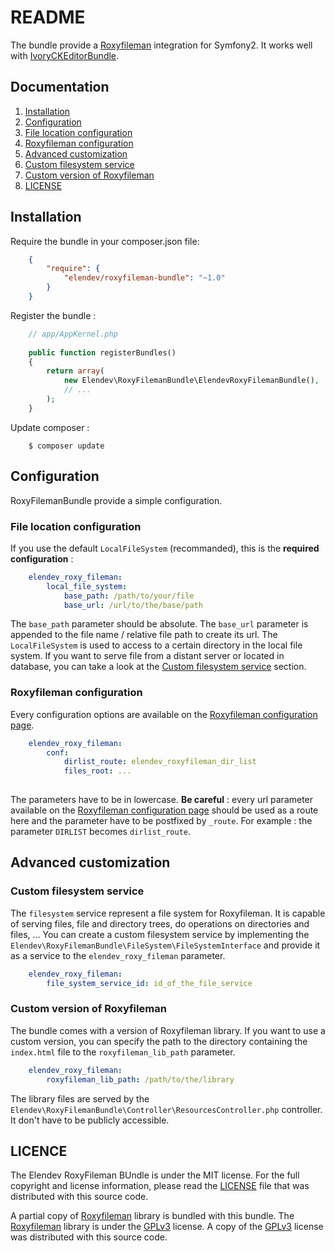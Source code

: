 # README

The bundle provide a [Roxyfileman](http://www.roxyfileman.com/) integration for Symfony2. It works well with [IvoryCKEditorBundle](https://github.com/egeloen/IvoryCKEditorBundle).

## Documentation

 1. [Installation](#installation)
 2. [Configuration](#configuration)
   1. [File location configuration](#file-location-configuration)
   2. [Roxyfileman configuration](#roxyfileman-configuration)
 3. [Advanced customization](#advanced-customization)
   1. [Custom filesystem service](#custom-filesystem-service)
   2. [Custom version of Roxyfileman](#custom-version-of-roxyfileman)
 4. [LICENSE](#license)
 
## Installation
Require the bundle in your composer.json file:

``` json
    {
        "require": {
            "elendev/roxyfileman-bundle": "~1.0"
        }
    }
```

Register the bundle :

``` php
    // app/AppKernel.php
    
    public function registerBundles()
    {
        return array(
            new Elendev\RoxyFilemanBundle\ElendevRoxyFilemanBundle(),
            // ...
        );
    }
```

Update composer :

```
    $ composer update
```

## Configuration
RoxyFilemanBundle provide a simple configuration.

### File location configuration

If you use the default `LocalFileSystem` (recommanded), this is the **required configuration** :

``` yaml
    elendev_roxy_fileman:
        local_file_system:
            base_path: /path/to/your/file
            base_url: /url/to/the/base/path
```

The `base_path` parameter should be absolute. The `base_url` parameter is appended to the file name / relative file path to create its url.
The `LocalFileSystem` is used to access to a certain directory in the local file system. If you want to serve file from a distant server or located in database, you can take a look at the [Custom filesystem service](#custom-filesystem-service) section.

### Roxyfileman configuration
Every configuration options are available on the [Roxyfileman configuration page](http://www.roxyfileman.com/install).
``` yaml
    elendev_roxy_fileman:
        conf:
            dirlist_route: elendev_roxyfileman_dir_list
            files_root: ...
            
```

The parameters have to be in lowercase.
**Be careful** : every url parameter available on the [Roxyfileman configuration page](http://www.roxyfileman.com/install) should be used as a route here and the parameter have to be postfixed by `_route`. For example : the parameter `DIRLIST` becomes `dirlist_route`.

## Advanced customization

### Custom filesystem service
The `filesystem` service represent a file system for Roxyfileman. It is capable of serving files, file and directory trees, do operations on directories and files, ...
You can create a custom filesystem service by implementing the `Elendev\RoxyFilemanBundle\FileSystem\FileSystemInterface` and provide it as a service to the `elendev_roxy_fileman` parameter.

``` yaml
    elendev_roxy_fileman:
        file_system_service_id: id_of_the_file_service
```

### Custom version of Roxyfileman
The bundle comes with a version of Roxyfileman library. If you want to use a custom version, you can specify the path to the directory containing the `index.html` file to the `roxyfileman_lib_path` parameter.
``` yaml
    elendev_roxy_fileman:
        roxyfileman_lib_path: /path/to/the/library
``` 
The library files are served by the `Elendev\RoxyFilemanBundle\Controller\ResourcesController.php` controller. It don't have to be publicly accessible.

## LICENCE
The Elendev RoxyFileman BUndle is under the MIT license. For the full copyright and license information, please read the [LICENSE](LICENSE) file that was distributed with this source code.

A partial copy of [Roxyfileman](http://www.roxyfileman.com) library is bundled with this bundle. The [Roxyfileman](http://www.roxyfileman.com) library is under the [GPLv3](Resources/doc/licenses/gpl-3.0.txt) license. A copy of the [GPLv3](Resources/doc/licenses/gpl-3.0.txt) license was distributed with this source code.